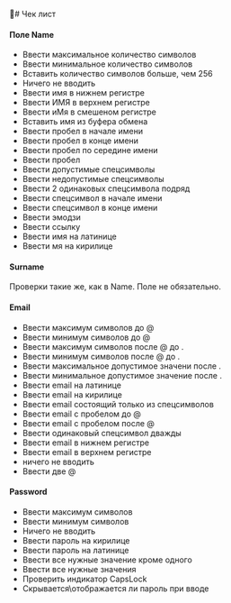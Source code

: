 # Чек лист
#### Поле Name
- Ввести максимальное количество символов
- Ввести минимальное количество символов
- Вставить количество символов больше, чем 256
- Ничего не вводить
- Ввести имя в нижнем регистре
- Ввести ИМЯ в верхнем регистре
- Ввести иМя в смешеном регистре
- Вставить имя из буфера обмена
- Ввести пробел в начале имени
- Ввести пробел в конце имени
- Ввести пробел по середине имени
- Ввести пробел
- Ввести допустимые спецсимволы
- Ввести недопустимые спецсимволы
- Ввести 2 одинаковых спецсимвола подряд
- Ввести спецсимвол в начале имени
- Ввести спецсимвол в конце имени
- Ввести эмодзи
- Ввести ссылку
- Ввести имя на латинице
- Ввести мя на кирилице

#### Surname
Проверки такие же, как в Name. Поле не обязательно.
#### Email
- Ввести максимум символов до @
- Ввести минимум символов до @
- Ввести максимум символов после @ до .
- Ввести минимум символов после @ до .
- Ввести максимальное допустимое значени после .
- Ввести минимальное допустимое значение после .
- Ввести email на латинице
- Ввести email на кирилице
- Ввести email состоящий только из спецсимволов
- Ввести email с пробелом до @
- Ввести email с пробелом после @
- Ввести одинаковый спецсимвол дважды
- Ввести email в нижнем регистре
- Ввести email в верхнем регистре
- ничего не вводить
- Ввести две @
#### Password
- Ввести максимум символов
- Ввести минимум символов
- Ничего не вводить
- Ввести пароль на кирилице
- Ввести пароль на латинице
- Ввести все нужные значение кроме одного
- Ввести все нужные значения
- Проверить индикатор CapsLock
- Скрывается\отображается ли пароль при вводе
